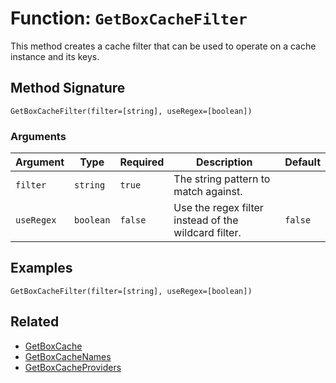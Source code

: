 [comment]: # (Note: This documentation is generated dynamically in the build process.  To modify the contents, change the javadoc on the _invoke method of the BIF class)

# Function: `GetBoxCacheFilter`

This method creates a cache filter that can be used to operate on a cache instance and its keys.

## Method Signature
```
GetBoxCacheFilter(filter=[string], useRegex=[boolean])
```
### Arguments

| Argument | Type | Required | Description | Default |
|----------|------|----------|-------------|---------|
| `filter` | `string` | `true` | The string pattern to match against. |  |
| `useRegex` | `boolean` | `false` | Use the regex filter instead of the wildcard filter. | `false` |

## Examples

```
GetBoxCacheFilter(filter=[string], useRegex=[boolean])
```

## Related
  * [GetBoxCache](GetBoxCache.md)
  * [GetBoxCacheNames](GetBoxCacheNames.md)
  * [GetBoxCacheProviders](GetBoxCacheProviders.md)
